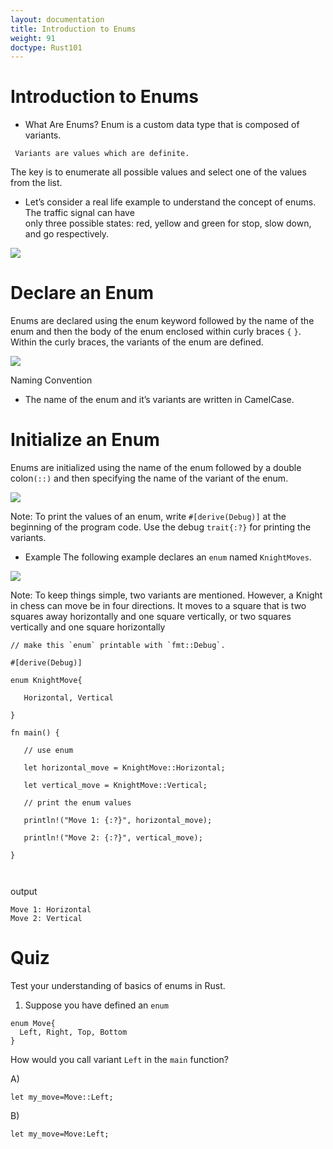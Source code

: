 ```yaml
---
layout: documentation
title: Introduction to Enums
weight: 91
doctype: Rust101
---
```


# Introduction to Enums

- What Are Enums? 
Enum is a custom data type that is composed of variants.

```
 Variants are values which are definite.

```
The key is to enumerate all possible values and select one of the values from the list.

- Let’s consider a real life example to understand the concept of enums. The traffic signal can have  
only three possible states: red, yellow and green for stop, slow down, and go respectively.

![](https://raw.githubusercontent.com/sangam14/RustLabs/master/img/traffic-signal.png)

# Declare an Enum 

Enums are declared using the enum keyword followed by the name of the enum and then the body of the enum 
enclosed within curly braces `{` `}`. Within the curly braces, the variants of the enum are defined.

![](https://raw.githubusercontent.com/sangam14/RustLabs/master/img/enum-syntax.png)

Naming Convention
- The name of the enum and it’s variants are written in CamelCase.


# Initialize an Enum 

Enums are initialized using the name of the enum followed by a double colon`(::)` and then specifying the name of the variant of the enum.

![](https://raw.githubusercontent.com/sangam14/RustLabs/master/img/enum-syntax-init.png)

Note: To print the values of an enum, write `#[derive(Debug)]` at the beginning of the program code. Use the debug `trait{:?}` for printing the variants.

- Example 
The following example declares an `enum` named `KnightMoves`.

![](https://upload.wikimedia.org/wikipedia/commons/0/0b/Knight_%28chess%29_movements.gif)

Note: To keep things simple, two variants are mentioned. However, a Knight in chess can move be in four directions. It moves to a square that is two squares 
away horizontally and one square vertically, or two squares vertically and one square horizontally

```
// make this `enum` printable with `fmt::Debug`.

#[derive(Debug)]

enum KnightMove{

   Horizontal, Vertical

}

fn main() {

   // use enum

   let horizontal_move = KnightMove::Horizontal;

   let vertical_move = KnightMove::Vertical;

   // print the enum values

   println!("Move 1: {:?}", horizontal_move);

   println!("Move 2: {:?}", vertical_move);

}



```
output

```
Move 1: Horizontal
Move 2: Vertical

```

# Quiz 

Test your understanding of basics of enums in Rust.

1. Suppose you have defined an `enum`

```
enum Move{
  Left, Right, Top, Bottom
}

```
How would you call variant `Left` in the `main` function?

A)
```
let my_move=Move::Left;
```
B)
```
let my_move=Move:Left;
```








